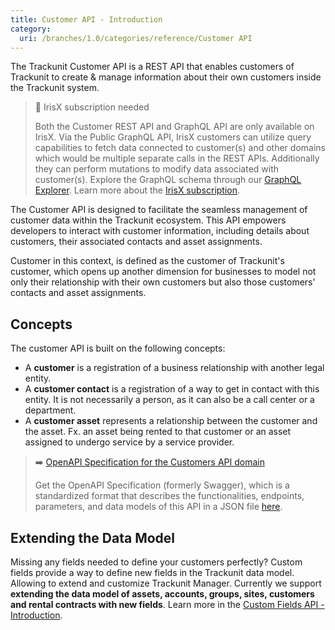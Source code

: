 ```yaml
---
title: Customer API - Introduction
category:
  uri: /branches/1.0/categories/reference/Customer API
---
```

The Trackunit Customer API is a REST API that enables customers of Trackunit to create & manage information about their own customers inside the Trackunit system.

> 📘 IrisX subscription needed
>
> Both the Customer REST API and GraphQL API are only available on IrisX. Via the Public GraphQL API, IrisX customers can utilize query capabilities to fetch data connected to customer(s) and other domains which would be multiple separate calls in the REST APIs. Additionally they can perform mutations to modify data associated with customer(s). Explore the GraphQL schema through our [GraphQL Explorer](https://apps.iris.trackunit.com/graphql-public-viewer/). Learn more about the [IrisX subscription](https://developers.trackunit.com/docs/irisx-overview).

The Customer API is designed to facilitate the seamless management of customer data within the Trackunit ecosystem. This API empowers developers to interact with customer information, including details about customers, their associated contacts and asset assignments.

Customer in this context, is defined as the customer of Trackunit's customer, which opens up another dimension for businesses to model not only their relationship with their own customers but also those customers' contacts and asset assignments.

## Concepts

The customer API is built on the following concepts:

- A **customer** is a registration of a business relationship with another legal entity.
- A **customer contact** is a registration of a way to get in contact with this entity. It is not necessarily a person, as it can also be a call center or a department.
- A **customer asset** represents a relationship between the customer and the asset. Fx. an asset being rented to that customer or an asset assigned to undergo service by a service provider.

> ➡️ [OpenAPI Specification for the Customers API domain](https://developers.trackunit.com/openapi/customer-api.json)
>
> Get the OpenAPI Specification (formerly Swagger), which is a standardized format that describes the functionalities, endpoints, parameters, and data models of this API in a JSON file [here](https://developers.trackunit.com/openapi/customer-api.json).

## Extending the Data Model

Missing any fields needed to define your customers perfectly? Custom fields provide a way to define new fields in the Trackunit data model. Allowing to extend and customize Trackunit Manager. Currently we support **extending the data model of assets, accounts, groups, sites, customers and rental contracts with new fields**. Learn more in the [Custom Fields API -Introduction](https://developers.trackunit.com/reference/custom-field-intro#define-your-own-custom-fields).
